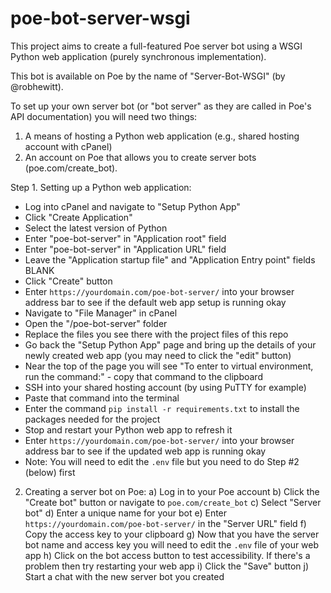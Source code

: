 # poe-bot-server-wsgi
This project aims to create a full-featured Poe server bot using a WSGI Python web application (purely synchronous implementation).

This bot is available on Poe by the name of "Server-Bot-WSGI" (by @robhewitt).

To set up your own server bot (or "bot server" as they are called in Poe's API documentation) you will need two things:

1. A means of hosting a Python web application (e.g., shared hosting account with cPanel)
2. An account on Poe that allows you to create server bots (poe.com/create_bot).

Step 1. Setting up a Python web application:
   - Log into cPanel and navigate to "Setup Python App"
   - Click "Create Application"
   - Select the latest version of Python
   - Enter "poe-bot-server" in "Application root" field
   - Enter "poe-bot-server" in "Application URL" field
   - Leave the "Application startup file" and "Application Entry point" fields BLANK
   - Click "Create" button
   - Enter `https://yourdomain.com/poe-bot-server/` into your browser address bar to see if the default web app setup is running okay
   - Navigate to "File Manager" in cPanel
   - Open the "/poe-bot-server" folder
   - Replace the files you see there with the project files of this repo
   - Go back the "Setup Python App" page and bring up the details of your newly created web app (you may need to click the "edit" button)
   - Near the top of the page you will see "To enter to virtual environment, run the command:" - copy that command to the clipboard
   - SSH into your shared hosting account (by using PuTTY for example)
   - Paste that command into the terminal
   - Enter the command `pip install -r requirements.txt` to install the packages needed for the project
   - Stop and restart your Python web app to refresh it
   - Enter `https://yourdomain.com/poe-bot-server/` into your browser address bar to see if the updated web app is running okay
   - Note: You will need to edit the `.env` file but you need to do Step #2 (below) first


2. Creating a server bot on Poe:
 a) Log in to your Poe account
 b) Click the "Create bot" button or navigate to `poe.com/create_bot`
 c) Select "Server bot"
 d) Enter a unique name for your bot
 e) Enter `https://yourdomain.com/poe-bot-server/` in the "Server URL" field
 f) Copy the access key to your clipboard
 g) Now that you have the server bot name and access key you will need to edit the `.env` file of your web app
 h) Click on the bot access button to test accessibility. If there's a problem then try restarting your web app
 i) Click the "Save" button
 j) Start a chat with the new server bot you created
